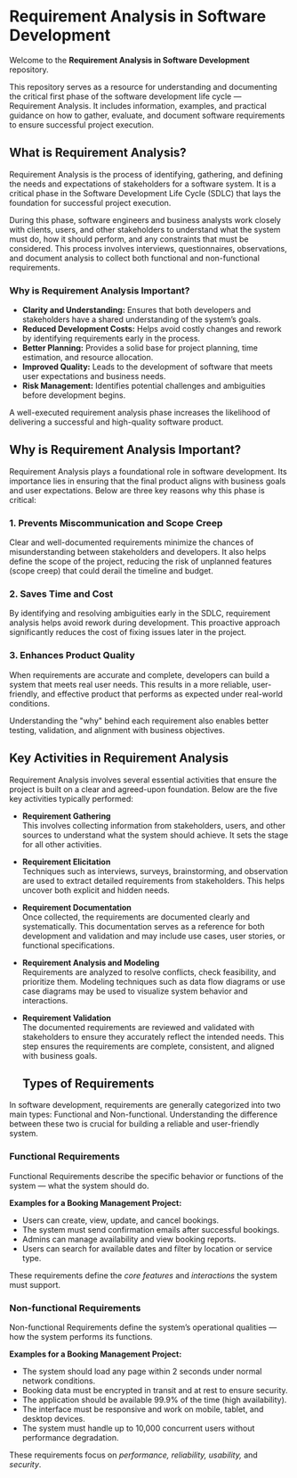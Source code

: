 # Requirement Analysis in Software Development

Welcome to the **Requirement Analysis in Software Development** repository.

This repository serves as a resource for understanding and documenting the critical first phase of the software development life cycle — Requirement Analysis. It includes information, examples, and practical guidance on how to gather, evaluate, and document software requirements to ensure successful project execution.


## What is Requirement Analysis?

Requirement Analysis is the process of identifying, gathering, and defining the needs and expectations of stakeholders for a software system. It is a critical phase in the Software Development Life Cycle (SDLC) that lays the foundation for successful project execution.

During this phase, software engineers and business analysts work closely with clients, users, and other stakeholders to understand what the system must do, how it should perform, and any constraints that must be considered. This process involves interviews, questionnaires, observations, and document analysis to collect both functional and non-functional requirements.

### Why is Requirement Analysis Important?

- **Clarity and Understanding:** Ensures that both developers and stakeholders have a shared understanding of the system’s goals.
- **Reduced Development Costs:** Helps avoid costly changes and rework by identifying requirements early in the process.
- **Better Planning:** Provides a solid base for project planning, time estimation, and resource allocation.
- **Improved Quality:** Leads to the development of software that meets user expectations and business needs.
- **Risk Management:** Identifies potential challenges and ambiguities before development begins.

A well-executed requirement analysis phase increases the likelihood of delivering a successful and high-quality software product.

## Why is Requirement Analysis Important?

Requirement Analysis plays a foundational role in software development. Its importance lies in ensuring that the final product aligns with business goals and user expectations. Below are three key reasons why this phase is critical:

### 1. Prevents Miscommunication and Scope Creep
Clear and well-documented requirements minimize the chances of misunderstanding between stakeholders and developers. It also helps define the scope of the project, reducing the risk of unplanned features (scope creep) that could derail the timeline and budget.

### 2. Saves Time and Cost
By identifying and resolving ambiguities early in the SDLC, requirement analysis helps avoid rework during development. This proactive approach significantly reduces the cost of fixing issues later in the project.

### 3. Enhances Product Quality
When requirements are accurate and complete, developers can build a system that meets real user needs. This results in a more reliable, user-friendly, and effective product that performs as expected under real-world conditions.

Understanding the "why" behind each requirement also enables better testing, validation, and alignment with business objectives.

## Key Activities in Requirement Analysis

Requirement Analysis involves several essential activities that ensure the project is built on a clear and agreed-upon foundation. Below are the five key activities typically performed:

- **Requirement Gathering**  
  This involves collecting information from stakeholders, users, and other sources to understand what the system should achieve. It sets the stage for all other activities.

- **Requirement Elicitation**  
  Techniques such as interviews, surveys, brainstorming, and observation are used to extract detailed requirements from stakeholders. This helps uncover both explicit and hidden needs.

- **Requirement Documentation**  
  Once collected, the requirements are documented clearly and systematically. This documentation serves as a reference for both development and validation and may include use cases, user stories, or functional specifications.

- **Requirement Analysis and Modeling**  
  Requirements are analyzed to resolve conflicts, check feasibility, and prioritize them. Modeling techniques such as data flow diagrams or use case diagrams may be used to visualize system behavior and interactions.

- **Requirement Validation**  
  The documented requirements are reviewed and validated with stakeholders to ensure they accurately reflect the intended needs. This step ensures the requirements are complete, consistent, and aligned with business goals.
  ## Types of Requirements

In software development, requirements are generally categorized into two main types: Functional and Non-functional. Understanding the difference between these two is crucial for building a reliable and user-friendly system.

### Functional Requirements

Functional Requirements describe the specific behavior or functions of the system — what the system should do.

**Examples for a Booking Management Project:**
- Users can create, view, update, and cancel bookings.
- The system must send confirmation emails after successful bookings.
- Admins can manage availability and view booking reports.
- Users can search for available dates and filter by location or service type.

These requirements define the *core features* and *interactions* the system must support.

### Non-functional Requirements

Non-functional Requirements define the system’s operational qualities — how the system performs its functions.

**Examples for a Booking Management Project:**
- The system should load any page within 2 seconds under normal network conditions.
- Booking data must be encrypted in transit and at rest to ensure security.
- The application should be available 99.9% of the time (high availability).
- The interface must be responsive and work on mobile, tablet, and desktop devices.
- The system must handle up to 10,000 concurrent users without performance degradation.

These requirements focus on *performance, reliability, usability,* and *security*.


